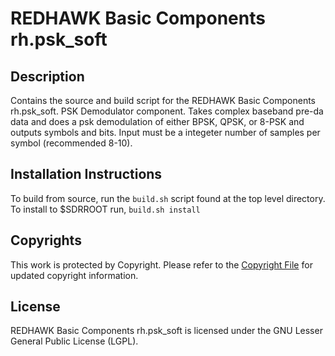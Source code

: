 # REDHAWK Basic Components rh.psk_soft
 
## Description

Contains the source and build script for the REDHAWK Basic Components rh.psk_soft. PSK Demodulator component. Takes complex baseband pre-da data and does a psk demodulation of either BPSK, QPSK, or 8-PSK and outputs symbols and bits. Input must be a integeter number of samples per symbol (recommended 8-10).

## Installation Instructions
To build from source, run the `build.sh` script found at the top level directory. To install to $SDRROOT run, `build.sh install`

## Copyrights

This work is protected by Copyright. Please refer to the [Copyright File](COPYRIGHT) for updated copyright information.

## License

REDHAWK Basic Components rh.psk_soft is licensed under the GNU Lesser General Public License (LGPL).
